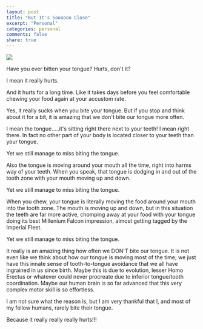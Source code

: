 ```yaml
---
layout: post
title: "But It's Soooooo Close"
excerpt: "Personal"
categories: personal
comments: false
share: true
---
```



![](https://i.pinimg.com/736x/16/0f/21/160f21e641e9e9ef38db454a08987d2a--band-logos-rocknroll.jpg)




Have you ever bitten your tongue? Hurts, don't it?


I mean it really hurts.


And it hurts for a long time. Like it takes days before you feel comfortable chewing your food again at your accustom rate.



Yes, it really sucks when you bite your tongue. But if you stop and think about it for a bit, it is amazing that we don't bite our tongue more often.



I mean the tongue.....it's sitting right there next to your teeth! I mean right there. In fact no other part of your body is located closer to your teeth than your tongue.

Yet we still manage to miss biting the tongue.


Also the tongue is moving around your mouth all the time, right into harms way of your teeth. When you speak, that tongue is dodging in and out of the tooth zone with your mouth moving up and down. 


Yet we still manage to miss biting the tongue.



When you chew, your tongue is literally moving the food around your mouth into the tooth zone. The mouth is moving up and down, but in this situation the teeth are far more active, chomping away at your food with your tongue doing its best Millenium Falcon impression, almost getting tagged by the Imperial Fleet.


Yet we still manage to miss biting the tongue.





It really is an amazing thing how often we DON'T bite our tongue. It is not even like we think about how our tongue is moving most of the time; we just have this innate sense of tooth-to-tongue avoidance that we all have ingrained in us since birth. Maybe this is due to evolution, lesser Homo Erectus or whatever could never procreate due to inferior tongue/tooth coordination. Maybe our human brain is so far advanced that this very complex motor skill is so effortless. 


I am not sure what the reason is, but I am very thankful that I, and most of my fellow humans, rarely bite their tongue.


Because it really really really hurts!!!